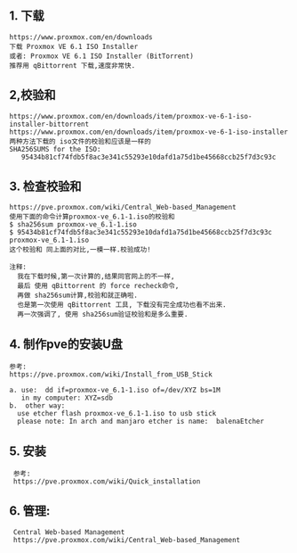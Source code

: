 
## 1. 下载 
    https://www.proxmox.com/en/downloads  
    下载 Proxmox VE 6.1 ISO Installer  
    或者: Proxmox VE 6.1 ISO Installer (BitTorrent)  
    推荐用 qBittorrent 下载,速度非常快.  
  
## 2,校验和  
    https://www.proxmox.com/en/downloads/item/proxmox-ve-6-1-iso-installer-bittorrent  
    https://www.proxmox.com/en/downloads/item/proxmox-ve-6-1-iso-installer  
    两种方法下载的 iso文件的校验和应该是一样的  
    SHA256SUMS for the ISO:  
       95434b81cf74fdb5f8ac3e341c55293e10dafd1a75d1be45668ccb25f7d3c93c  
     
## 3. 检查校验和
    https://pve.proxmox.com/wiki/Central_Web-based_Management  
    使用下面的命令计算proxmox-ve_6.1-1.iso的校验和   
    $ sha256sum proxmox-ve_6.1-1.iso   
    $ 95434b81cf74fdb5f8ac3e341c55293e10dafd1a75d1be45668ccb25f7d3c93c  proxmox-ve_6.1-1.iso  
    这个校验和 同上面的对比,一模一样.校验成功!  
    
    注释: 
      我在下载时候,第一次计算的,结果同官网上的不一样,
      最后 使用 qBittorrent 的 force recheck命令,
      再做 sha256sum计算,校验和就正确啦.   
      也是第一次使用 qBittorrent 工具, 下载没有完全成功也看不出来.   
      再一次强调了, 使用 sha256sum验证校验和是多么重要.  
      
## 4. 制作pve的安装U盘  
    参考:  
    https://pve.proxmox.com/wiki/Install_from_USB_Stick  
    
    a. use:  dd if=proxmox-ve_6.1-1.iso of=/dev/XYZ bs=1M  
       in my computer: XYZ=sdb  
    b.  other way:  
      use etcher flash proxmox-ve_6.1-1.iso to usb stick  
      please note: In arch and manjaro etcher is name:  balenaEtcher  
    
    
## 5. 安装  
     参考:  
     https://pve.proxmox.com/wiki/Quick_installation  
   
## 6. 管理:
     Central Web-based Management  
     https://pve.proxmox.com/wiki/Central_Web-based_Management  
      

